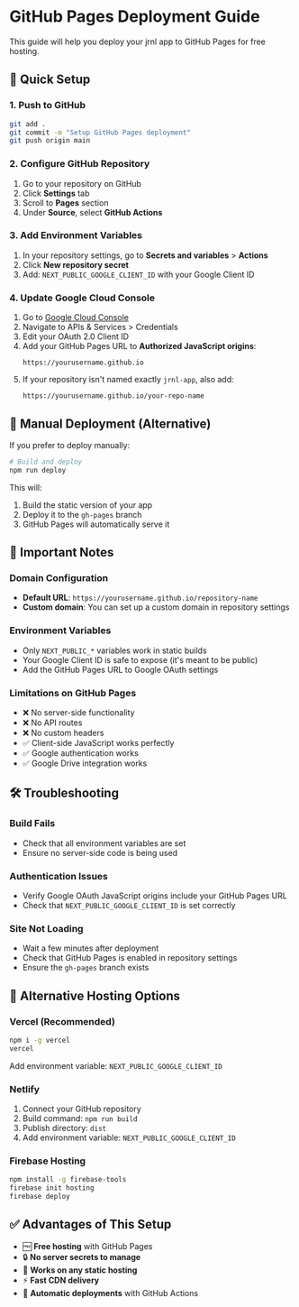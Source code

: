 # GitHub Pages Deployment Guide

This guide will help you deploy your jrnl app to GitHub Pages for free hosting.

## 🚀 Quick Setup

### 1. Push to GitHub
```bash
git add .
git commit -m "Setup GitHub Pages deployment"
git push origin main
```

### 2. Configure GitHub Repository
1. Go to your repository on GitHub
2. Click **Settings** tab
3. Scroll to **Pages** section
4. Under **Source**, select **GitHub Actions**

### 3. Add Environment Variables
1. In your repository settings, go to **Secrets and variables** > **Actions**
2. Click **New repository secret**
3. Add: `NEXT_PUBLIC_GOOGLE_CLIENT_ID` with your Google Client ID

### 4. Update Google Cloud Console
1. Go to [Google Cloud Console](https://console.cloud.google.com/)
2. Navigate to APIs & Services > Credentials
3. Edit your OAuth 2.0 Client ID
4. Add your GitHub Pages URL to **Authorized JavaScript origins**:
   ```
   https://yourusername.github.io
   ```
5. If your repository isn't named exactly `jrnl-app`, also add:
   ```
   https://yourusername.github.io/your-repo-name
   ```

## 🔧 Manual Deployment (Alternative)

If you prefer to deploy manually:

```bash
# Build and deploy
npm run deploy
```

This will:
1. Build the static version of your app
2. Deploy it to the `gh-pages` branch
3. GitHub Pages will automatically serve it

## 📝 Important Notes

### Domain Configuration
- **Default URL**: `https://yourusername.github.io/repository-name`
- **Custom domain**: You can set up a custom domain in repository settings

### Environment Variables
- Only `NEXT_PUBLIC_*` variables work in static builds
- Your Google Client ID is safe to expose (it's meant to be public)
- Add the GitHub Pages URL to Google OAuth settings

### Limitations on GitHub Pages
- ❌ No server-side functionality
- ❌ No API routes
- ❌ No custom headers
- ✅ Client-side JavaScript works perfectly
- ✅ Google authentication works
- ✅ Google Drive integration works

## 🛠 Troubleshooting

### Build Fails
- Check that all environment variables are set
- Ensure no server-side code is being used

### Authentication Issues
- Verify Google OAuth JavaScript origins include your GitHub Pages URL
- Check that `NEXT_PUBLIC_GOOGLE_CLIENT_ID` is set correctly

### Site Not Loading
- Wait a few minutes after deployment
- Check that GitHub Pages is enabled in repository settings
- Ensure the `gh-pages` branch exists

## 🎯 Alternative Hosting Options

### Vercel (Recommended)
```bash
npm i -g vercel
vercel
```
Add environment variable: `NEXT_PUBLIC_GOOGLE_CLIENT_ID`

### Netlify
1. Connect your GitHub repository
2. Build command: `npm run build`
3. Publish directory: `dist`
4. Add environment variable: `NEXT_PUBLIC_GOOGLE_CLIENT_ID`

### Firebase Hosting
```bash
npm install -g firebase-tools
firebase init hosting
firebase deploy
```

## ✅ Advantages of This Setup

- 🆓 **Free hosting** with GitHub Pages
- 🔒 **No server secrets to manage**
- 🚀 **Works on any static hosting**
- ⚡ **Fast CDN delivery**
- 🔄 **Automatic deployments** with GitHub Actions
